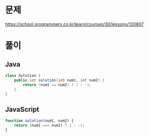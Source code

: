 # 문제
https://school.programmers.co.kr/learn/courses/30/lessons/120807

# 풀이
## Java
```java
class Solution {
    public int solution(int num1, int num2) {
        return (num1 == num2) ? 1 : -1;
    }
}
```

## JavaScript
```javascript
function solution(num1, num2) {
    return (num1 === num2) ? 1 : -1;
}
```
